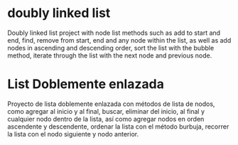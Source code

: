 <h1>doubly linked list</h1>
<p>
Doubly linked list project with node list methods such as add to start and end, find, remove from start, end and any node within the list, as well as add nodes in ascending and descending order, sort the list with the bubble method, iterate through the list with the next node and previous node.
</p>
<h1>List Doblemente enlazada</h1>
<p>
  Proyecto de lista doblemente enlazada con métodos de lista de nodos, como agregar al inicio y al final, buscar, eliminar del inicio, al final y cualquier nodo dentro de la lista, así como agregar nodos en orden ascendente y descendente, ordenar la lista con el método burbuja, recorrer la lista con el nodo siguiente y nodo anterior.
</p>
